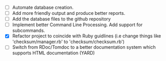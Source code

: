 * [ ] Automate database creation.
* [ ] Add more friendly output and produce better reports.
* [ ] Add the database files to the github repository
* [ ] Implement better Command Line Processing.  Add support for subcommands.
* [x] Refactor project to coincide with Ruby guidlines (i.e change things like 'checksum/manager.rb' to 'checksum/checksum.rb')
* [ ] Switch from RDoc/Tomdoc to a better documentation system which supports HTML documentation (YARD)

